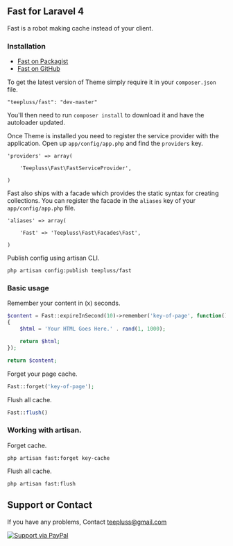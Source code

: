 ## Fast for Laravel 4

Fast is a robot making cache instead of your client.

### Installation

- [Fast on Packagist](https://packagist.org/packages/teepluss/fast)
- [Fast on GitHub](https://github.com/teepluss/laravel4-fast)

To get the latest version of Theme simply require it in your `composer.json` file.

~~~
"teepluss/fast": "dev-master"
~~~

You'll then need to run `composer install` to download it and have the autoloader updated.

Once Theme is installed you need to register the service provider with the application. Open up `app/config/app.php` and find the `providers` key.

~~~
'providers' => array(

    'Teepluss\Fast\FastServiceProvider',

)
~~~

Fast also ships with a facade which provides the static syntax for creating collections. You can register the facade in the `aliases` key of your `app/config/app.php` file.

~~~
'aliases' => array(

    'Fast' => 'Teepluss\Fast\Facades\Fast',

)
~~~

Publish config using artisan CLI.

~~~
php artisan config:publish teepluss/fast
~~~

### Basic usage

Remember your content in (x) seconds.

~~~php
$content = Fast::expireInSecond(10)->remember('key-of-page', function()
{
    $html = 'Your HTML Goes Here.' . rand(1, 1000);

    return $html;
});

return $content;
~~~

Forget your page cache.

~~~php
Fast::forget('key-of-page');
~~~

Flush all cache.

~~~php
Fast::flush()
~~~

### Working with artisan.

Forget cache.

~~~
php artisan fast:forget key-cache
~~~

Flush all cache.

~~~
php artisan fast:flush
~~~

## Support or Contact

If you have any problems, Contact teepluss@gmail.com


[![Support via PayPal](https://rawgithub.com/chris---/Donation-Badges/master/paypal.jpeg)](https://www.paypal.com/cgi-bin/webscr?cmd=_s-xclick&hosted_button_id=9GEC8J7FAG6JA)
